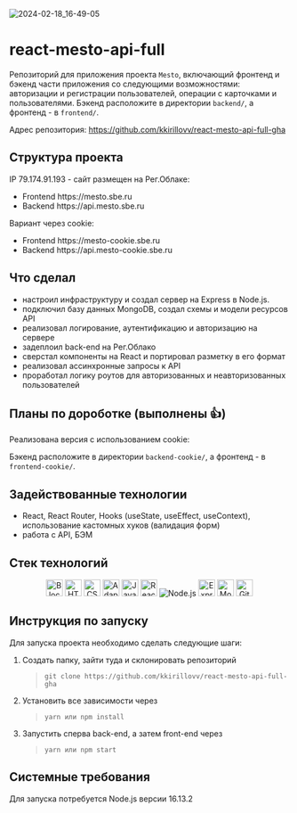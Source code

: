 ![2024-02-18_16-49-05](https://github.com/kkirillovv/react-mesto-api-full-gha-cookie/assets/122016948/33b74465-ad6d-4c41-b5de-d4695576eb31)


# react-mesto-api-full
Репозиторий для приложения проекта `Mesto`, включающий фронтенд и бэкенд части приложения со следующими возможностями: авторизации и регистрации пользователей, операции с карточками и пользователями. 
Бэкенд расположите в директории `backend/`, а фронтенд - в `frontend/`.
  
Адрес репозитория: https://github.com/kkirillovv/react-mesto-api-full-gha

## Структура проекта
IP 79.174.91.193 - сайт размещен на Рег.Облаке:
<ul>
  <li>Frontend https://mesto.sbe.ru</li>
  <li>Backend https://api.mesto.sbe.ru</li>
</ul>  
Вариант через cookie:
<ul>
  <li>Frontend https://mesto-cookie.sbe.ru</li>
  <li>Backend https://api.mesto-cookie.sbe.ru</li>
</ul>

## Что сделал
<ul>
  <li>настроил инфраструктуру и создал сервер на Express в Node.js.</li>
  <li>подключил базу данных MongoDB, создал схемы и модели ресурсов API</li>
  <li>реализовал логирование, аутентификацию и авторизацию на сервере</li>
  <li>задеплоил back-end на Рег.Облако</li>
  <li>сверстал компоненты на React и портировал разметку в его формат</li>
  <li>реализовал ассинхронные запросы к API</li>
  <li>проработал логику роутов для авторизованных и неавторизованных пользователей</li>
</ul>

## Планы по дороботке (выполнены 👍)
Реализована версия c использованием cookie:

Бэкенд расположите в директории `backend-cookie/`, а фронтенд - в `frontend-cookie/`. 

## Задействованные технологии
<ul>
  <li>React, React Router, Hooks (useState, useEffect, useContext), использование кастомных хуков (валидация форм)</li>
  <li>работа с API, БЭМ</li>
</ul>

## Стек технологий
<div align="center">
  <img alt="Block, element, model" src="https://img.shields.io/badge/BEM-blue?logoColor=black&labelColor=f0b354" height=30>
  <img alt="HTML" src="https://img.shields.io/badge/HTML-blue?logo=HTML5&logoColor=black&labelColor=f0b354" height=30>
  <img alt="CSS" src="https://img.shields.io/badge/CSS-blue?logo=CSS3&logoColor=black&labelColor=f0b354" height=30>
  <img alt="Adaptive layout" src="https://img.shields.io/badge/Adaptive%20layout-blue?logoColor=black&labelColor=f0b354" height=30>
  <img alt="JavaScript" src="https://img.shields.io/badge/JavaScript-blue?logo=JavaScript&logoColor=black&labelColor=f0b354" height=30>
  <img alt="React" src="https://img.shields.io/badge/React-blue?logo=React&logoColor=black&labelColor=f0b354" height=30>
  <img alt="Node.js" src="https://img.shields.io/badge/Node.js-grey?logo=Node.js&logoColor=black&labelColor=f0b354">
  <img alt="Express" src="https://img.shields.io/badge/Express-blue?logo=Express&logoColor=black&labelColor=f0b354" height=30>
  <img alt="MongoDB" src="https://img.shields.io/badge/MongoDB-blue?logo=MongoDB&logoColor=black&labelColor=f0b354" height=30>
  <img alt="GitHub" src="https://img.shields.io/badge/GitHub-blue?logo=GitHub&logoColor=black&labelColor=f0b354" height=30>
</div>

## Инструкция по запуску
Для запуска проекта необходимо сделать следующие шаги:

1. Создать папку, зайти туда и склонировать репозиторий
   > `git clone https://github.com/kkirillovv/react-mesto-api-full-gha`
2. Установить все зависимости через
   > `yarn или npm install`
3. Запустить сперва back-end, а затем front-end через
   > `yarn или npm start`

## Системные требования
Для запуска потребуется Node.js версии 16.13.2
